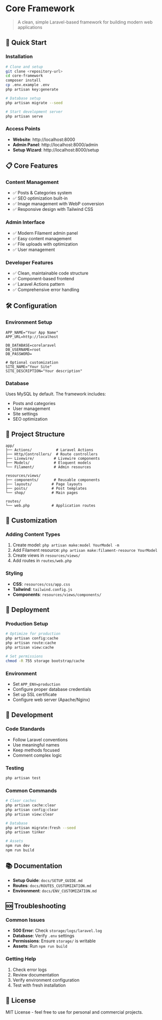 # Core Framework

> A clean, simple Laravel-based framework for building modern web applications

## 🚀 Quick Start

### Installation
```bash
# Clone and setup
git clone <repository-url>
cd core-framework
composer install
cp .env.example .env
php artisan key:generate

# Database setup
php artisan migrate --seed

# Start development server
php artisan serve
```

### Access Points
- **Website**: http://localhost:8000
- **Admin Panel**: http://localhost:8000/admin
- **Setup Wizard**: http://localhost:8000/setup

## 📋 Core Features

### Content Management
- ✅ Posts & Categories system
- ✅ SEO optimization built-in
- ✅ Image management with WebP conversion
- ✅ Responsive design with Tailwind CSS

### Admin Interface
- ✅ Modern Filament admin panel
- ✅ Easy content management
- ✅ File uploads with optimization
- ✅ User management

### Developer Features
- ✅ Clean, maintainable code structure
- ✅ Component-based frontend
- ✅ Laravel Actions pattern
- ✅ Comprehensive error handling

## 🛠️ Configuration

### Environment Setup
```env
APP_NAME="Your App Name"
APP_URL=http://localhost

DB_DATABASE=corelaravel
DB_USERNAME=root
DB_PASSWORD=

# Optional customization
SITE_NAME="Your Site"
SITE_DESCRIPTION="Your description"
```

### Database
Uses MySQL by default. The framework includes:
- Posts and categories
- User management
- Site settings
- SEO optimization

## 📁 Project Structure

```
app/
├── Actions/           # Laravel Actions
├── Http/Controllers/  # Route controllers
├── Livewire/         # Livewire components
├── Models/           # Eloquent models
└── Filament/         # Admin resources

resources/views/
├── components/       # Reusable components
├── layouts/         # Page layouts
├── posts/           # Post templates
└── shop/            # Main pages

routes/
└── web.php          # Application routes
```

## 🎨 Customization

### Adding Content Types
1. Create model: `php artisan make:model YourModel -m`
2. Add Filament resource: `php artisan make:filament-resource YourModel`
3. Create views in `resources/views/`
4. Add routes in `routes/web.php`

### Styling
- **CSS**: `resources/css/app.css`
- **Tailwind**: `tailwind.config.js`
- **Components**: `resources/views/components/`

## 🚀 Deployment

### Production Setup
```bash
# Optimize for production
php artisan config:cache
php artisan route:cache
php artisan view:cache

# Set permissions
chmod -R 755 storage bootstrap/cache
```

### Environment
- Set `APP_ENV=production`
- Configure proper database credentials
- Set up SSL certificate
- Configure web server (Apache/Nginx)

## 🔧 Development

### Code Standards
- Follow Laravel conventions
- Use meaningful names
- Keep methods focused
- Comment complex logic

### Testing
```bash
php artisan test
```

### Common Commands
```bash
# Clear caches
php artisan cache:clear
php artisan config:clear
php artisan view:clear

# Database
php artisan migrate:fresh --seed
php artisan tinker

# Assets
npm run dev
npm run build
```

## 📚 Documentation

- **Setup Guide**: `docs/SETUP_GUIDE.md`
- **Routes**: `docs/ROUTES_CUSTOMIZATION.md`
- **Environment**: `docs/ENV_CUSTOMIZATION.md`

## 🆘 Troubleshooting

### Common Issues
- **500 Error**: Check `storage/logs/laravel.log`
- **Database**: Verify `.env` settings
- **Permissions**: Ensure `storage/` is writable
- **Assets**: Run `npm run build`

### Getting Help
1. Check error logs
2. Review documentation
3. Verify environment configuration
4. Test with fresh installation

## 📄 License

MIT License - feel free to use for personal and commercial projects.
